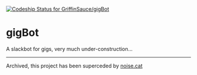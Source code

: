 [ ![Codeship Status for GriffinSauce/gigBot](https://app.codeship.com/projects/07622b00-0234-0134-b96b-5a840fcbac76/status?branch=master)](https://app.codeship.com/projects/153576)

# gigBot

A slackbot for gigs, very much under-construction...

---
Archived, this project has been superceded by [noise.cat](https://github.com/GriffinSauce/noise.cat)
